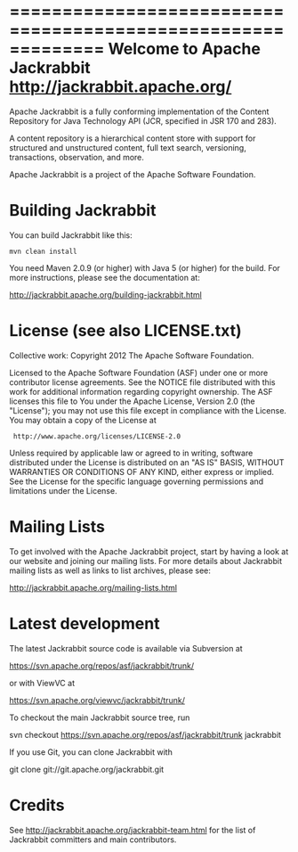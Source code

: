 =============================================================
Welcome to Apache Jackrabbit  <http://jackrabbit.apache.org/>
=============================================================

Apache Jackrabbit is a fully conforming implementation of the
Content Repository for Java Technology API (JCR, specified in
JSR 170 and 283).

A content repository is a hierarchical content store with support
for structured and unstructured content, full text search,
versioning, transactions, observation, and more.

Apache Jackrabbit is a project of the Apache Software Foundation.

Building Jackrabbit
===================

You can build Jackrabbit like this:

    mvn clean install

You need Maven 2.0.9 (or higher) with Java 5 (or higher) for the build.
For more instructions, please see the documentation at:

   http://jackrabbit.apache.org/building-jackrabbit.html

License (see also LICENSE.txt)
==============================

Collective work: Copyright 2012 The Apache Software Foundation.

Licensed to the Apache Software Foundation (ASF) under one or more
contributor license agreements.  See the NOTICE file distributed with
this work for additional information regarding copyright ownership.
The ASF licenses this file to You under the Apache License, Version 2.0
(the "License"); you may not use this file except in compliance with
the License.  You may obtain a copy of the License at

     http://www.apache.org/licenses/LICENSE-2.0

Unless required by applicable law or agreed to in writing, software
distributed under the License is distributed on an "AS IS" BASIS,
WITHOUT WARRANTIES OR CONDITIONS OF ANY KIND, either express or implied.
See the License for the specific language governing permissions and
limitations under the License.

Mailing Lists
=============

To get involved with the Apache Jackrabbit project, start by having a
look at our website and joining our mailing lists. For more details about
Jackrabbit mailing lists as well as links to list archives, please see:

   http://jackrabbit.apache.org/mailing-lists.html

Latest development
==================

The latest Jackrabbit source code is available via Subversion at

   https://svn.apache.org/repos/asf/jackrabbit/trunk/

or with ViewVC at

   https://svn.apache.org/viewvc/jackrabbit/trunk/

To checkout the main Jackrabbit source tree, run

   svn checkout https://svn.apache.org/repos/asf/jackrabbit/trunk jackrabbit

If you use Git, you can clone Jackrabbit with

   git clone git://git.apache.org/jackrabbit.git

Credits
=======

See http://jackrabbit.apache.org/jackrabbit-team.html for the list of 
Jackrabbit committers and main contributors.
